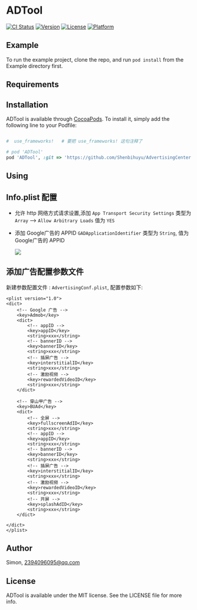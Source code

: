 # ADTool

[![CI Status](https://img.shields.io/travis/Simon/ADTool.svg?style=flat)](https://travis-ci.org/Simon/ADTool)
[![Version](https://img.shields.io/cocoapods/v/ADTool.svg?style=flat)](https://cocoapods.org/pods/ADTool)
[![License](https://img.shields.io/cocoapods/l/ADTool.svg?style=flat)](https://cocoapods.org/pods/ADTool)
[![Platform](https://img.shields.io/cocoapods/p/ADTool.svg?style=flat)](https://cocoapods.org/pods/ADTool)

## Example

To run the example project, clone the repo, and run `pod install` from the Example directory first.

## Requirements

## Installation

ADTool is available through [CocoaPods](https://cocoapods.org). To install
it, simply add the following line to your Podfile:

```ruby

#  use_frameworks!   # 要把 use_frameworks! 这句注释了

# pod 'ADTool'
pod 'ADTool', :git => 'https://github.com/Shenbihuyu/AdvertisingCenter.git'

```


## Using

## Info.plist 配置
 - 允许 http 网络方式请求设置,添加
    `App Transport Security Settings` 类型为 `Array`  -->  `Allow Arbitrary Loads` 值为 `YES`
 
 - 添加 Google广告的 APPID 
    `GADApplicationIdentifier`  类型为 `String`, 值为 Google广告的 APPID 
    
    ![](https://tva1.sinaimg.cn/large/0081Kckwly1glhl1xscduj30c104sgm3.jpg)
 
 ## 添加广告配置参数文件
 新建参数配置文件 : ` AdvertisingConf.plist `,  配置参数如下:
    
```
<plist version="1.0">
<dict>
    <!-- Google 广告 -->
    <key>Admob</key>
    <dict>
        <!-- appID -->
        <key>appID</key>
        <string>xxx</string>
        <!-- bannerID -->
        <key>bannerID</key>
        <string>xxx</string>
        <!-- 插屏广告 -->
        <key>interstitialID</key>
        <string>xxx</string>
        <!-- 激励视频 -->
        <key>rewardedVideoID</key>
        <string>xxx</string>
    </dict>
    
    <!-- 穿山甲广告 -->
    <key>BUAd</key>
    <dict>
        <!-- 全屏 -->
        <key>fullscreenAdID</key>
        <string>xxx</string>
        <!-- appID -->
        <key>appID</key>
        <string>xxx</string>
        <!-- bannerID -->
        <key>bannerID</key>
        <string>xxx</string>
        <!-- 插屏广告 -->
        <key>interstitialID</key>
        <string>xxx</string>
        <!-- 激励视频 -->
        <key>rewardedVideoID</key>
        <string>xxx</string>
        <!-- 开屏 -->
        <key>splashAdID</key>
        <string>xxx</string>
    </dict>
    
</dict>
</plist>

```
 

 


## Author

Simon, 2394096095@qq.com

## License

ADTool is available under the MIT license. See the LICENSE file for more info.
